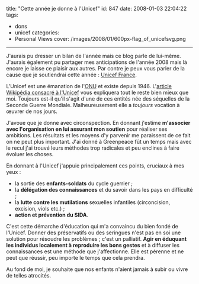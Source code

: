 title: "Cette année je donne à l'Unicef"
id: 847
date: 2008-01-03 22:04:22
tags:
- dons
- unicef
categories:
- Personal Views
cover: /images/2008/01/600px-flag_of_unicefsvg.png
---


J'aurais pu dresser un bilan de l'année mais ce blog parle de lui-même.
J'aurais également pu partager mes anticipations de l'année 2008 mais là encore je laisse ce plaisir aux autres.
Par contre je peux vous parler de la cause que je soutiendrai cette année : [Unicef France](http://www.unicef.fr/).
<!--more-->
L'Unicef est une émanation de l'<acronym title="Organisation des Nations Unies">ONU</acronym> et existe depuis 1946\. L'[article Wikipédia consacré à l'Unicef](http://fr.wikipedia.org/wiki/Unicef) vous expliquera tout le reste bien mieux que moi. Toujours est-il qu'il s'agit d'une de ces entités née des séquelles de la Seconde Guerre Mondiale. Malheureusement elle a _toujours_ vocation à œuvrer de nos jours.

J'avoue que je donne avec circonspection. En donnant j'estime **m'associer avec l'organisation en lui assurant mon soutien** pour réaliser ses ambitions. Les résultats et les moyens d'y parvenir me paraissent de ce fait on ne peut plus important.
J'ai donné à Greenpeace fût un temps mais avec le recul j'ai trouvé leurs méthodes trop radicales et peu enclines à faire évoluer les choses.

En donnant à l'Unicef j'appuie principalement ces points, cruciaux à mes yeux :

*   la sortie des **enfants-soldats** du cycle guerrier ;
*   la **délégation des connaissances** et du savoir dans les pays en difficulté ;
*   la **lutte contre les mutilations** sexuelles infantiles (circoncision, excision, viols etc.) ;
*   **action et prévention du SIDA**.

C'est cette démarche d'éducation qui m'a convaincu du bien fondé de l'Unicef. Donner des préservatifs ou des seringues n'est pas en soi une solution pour résoudre les problèmes ; c'est un palliatif.
**Agir en éduquant les individus localement à reproduire les bons gestes** et à diffuser les connaissances est une méthode que j'affectionne. Elle est pérenne et ne peut que réussir, peu importe le temps que cela prendra.

Au fond de moi, je souhaite que nos enfants n'aient jamais à subir ou vivre de telles atrocités.